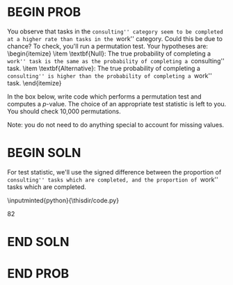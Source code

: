 # BEGIN PROB

You observe that tasks in the ``consulting'' category seem to be completed
at a higher rate than tasks in the ``work'' category. Could this be due to
chance? To check, you'll run a permutation test. Your hypotheses are:
\begin{itemize}
    \item \textbf{Null}: The true probability of completing a ``work'' task is the same as the probability of completing a ``consulting'' task.
    \item \textbf{Alternative}: The true probability of completing a ``consulting'' is higher than the probability of completing a ``work'' task.
\end{itemize}

In the box below, write code which performs a permutation test and computes a $p$-value.
The choice of an appropriate test statistic is left to you. You should check 10,000
permutations.

Note: you do not need to do anything special to account for missing values.

# BEGIN SOLN

For test statistic, we'll use the signed difference between the
proportion of ``consulting'' tasks which are completed, and the
proportion of ``work'' tasks which are completed.

\inputminted{python}{\thisdir/code.py}

82
# END SOLN

# END PROB